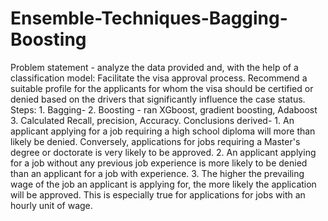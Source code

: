 # Ensemble-Techniques-Bagging-Boosting
Problem statement - analyze the data provided and, with the help of a classification model: Facilitate the visa approval process.
Recommend a suitable profile for the applicants for whom the visa should be certified or denied based on the drivers that significantly influence the case status.
Steps: 
    1. Bagging-
    2. Boosting - ran XGboost, gradient boosting, Adaboost
    3. Calculated Recall, precision, Accuracy.
Conclusions derived-
    1. An applicant applying for a job requiring a high school diploma will more than likely be denied. Conversely, applications for jobs requiring a Master's degree 
       or doctorate is very likely to be approved.
    2. An applicant applying for a job without any previous job experience is more likely to be denied than an applicant for a job with experience.
    3. The higher the prevailing wage of the job an applicant is applying for, the more likely the application will be approved. This is especially true for 
       applications for jobs with an hourly unit of wage.
